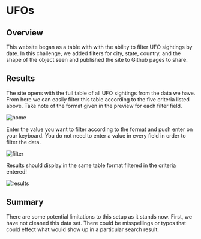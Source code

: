 # UFOs

## Overview

This website began as a table with with the ability to filter UFO sightings by date. In this challenge, we added filters for city, state, country, and the shape of the object seen and published the site to Github pages to share.

## Results

The site opens with the full table of all UFO sightings from the data we have. From here we can easily filter this table according to the five criteria listed above. Take note of the format given in the preview for each filter field.

![home](images/UFO_home)

Enter the value you want to filter according to the format and push enter on your keyboard. You do not need to enter a value in every field in order to filter the data.

![filter](images/UFO_table)

Results should display in the same table format filtered in the criteria entered!

![results](images/UFO_results)

## Summary

There are some potential limitations to this setup as it stands now. First, we have not cleaned this data set. There could be misspellings or typos that could effect what would show up in a particular search result. 
